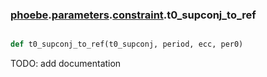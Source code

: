 ### [phoebe](phoebe.md).[parameters](phoebe.parameters.md).[constraint](phoebe.parameters.constraint.md).t0_supconj_to_ref

```py

def t0_supconj_to_ref(t0_supconj, period, ecc, per0)

```



TODO: add documentation

